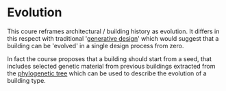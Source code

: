 # Evolution

This coure reframes architectural / building history as evolution. It differs in this respect with traditional '[generative design]' which would suggest that a building can be 'evolved' in a single design process from zero.

In fact the course proposes that a building should start from a seed, that includes selected genetic material from previous buildings extracted from the [phylogenetic tree] which can be used to describe the evolution of a building type.


[phylogenetic tree]: /Agile/Concepts/Phylogenetic
[generative design]: /Agile/Concepts/GenerativeDesign

